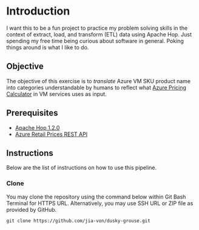# Introduction  
I want this to be a fun project to practice my problem solving skills in the context of extract, load, and transform (ETL) data using Apache Hop. Just spending my free time being curious about software in general. Poking things around is what I like to do. 

## Objective
The objective of this exercise is to _translate_ Azure VM SKU product name into categories understandable by humans to reflect what [Azure Pricing Calculator](https://azure.microsoft.com/en-us/pricing/calculator/) in VM services uses as input.

## Prerequisites
- [Apache Hop 1.2.0](https://hop.apache.org/download/)
- [Azure Retail Prices REST API ](https://docs.microsoft.com/en-us/rest/api/cost-management/retail-prices/azure-retail-prices)

## Instructions
Below are the list of instructions on how to use this pipeline.

### Clone
You may clone the repository using the command below within Git Bash Terminal for HTTPS URL. Alternatively, you may use SSH URL or ZIP file as provided by GitHub.
```console
git clone https://github.com/jia-von/dusky-grouse.git
```

